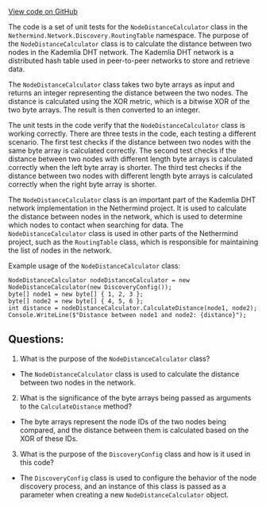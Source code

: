 [View code on GitHub](https://github.com/nethermindeth/nethermind/Nethermind.Network.Discovery.Test/NodeDistanceCalculatorTests.cs)

The code is a set of unit tests for the `NodeDistanceCalculator` class in the `Nethermind.Network.Discovery.RoutingTable` namespace. The purpose of the `NodeDistanceCalculator` class is to calculate the distance between two nodes in the Kademlia DHT network. The Kademlia DHT network is a distributed hash table used in peer-to-peer networks to store and retrieve data.

The `NodeDistanceCalculator` class takes two byte arrays as input and returns an integer representing the distance between the two nodes. The distance is calculated using the XOR metric, which is a bitwise XOR of the two byte arrays. The result is then converted to an integer.

The unit tests in the code verify that the `NodeDistanceCalculator` class is working correctly. There are three tests in the code, each testing a different scenario. The first test checks if the distance between two nodes with the same byte array is calculated correctly. The second test checks if the distance between two nodes with different length byte arrays is calculated correctly when the left byte array is shorter. The third test checks if the distance between two nodes with different length byte arrays is calculated correctly when the right byte array is shorter.

The `NodeDistanceCalculator` class is an important part of the Kademlia DHT network implementation in the Nethermind project. It is used to calculate the distance between nodes in the network, which is used to determine which nodes to contact when searching for data. The `NodeDistanceCalculator` class is used in other parts of the Nethermind project, such as the `RoutingTable` class, which is responsible for maintaining the list of nodes in the network. 

Example usage of the `NodeDistanceCalculator` class:

```
NodeDistanceCalculator nodeDistanceCalculator = new NodeDistanceCalculator(new DiscoveryConfig());
byte[] node1 = new byte[] { 1, 2, 3 };
byte[] node2 = new byte[] { 4, 5, 6 };
int distance = nodeDistanceCalculator.CalculateDistance(node1, node2);
Console.WriteLine($"Distance between node1 and node2: {distance}");
```
## Questions: 
 1. What is the purpose of the `NodeDistanceCalculator` class?
- The `NodeDistanceCalculator` class is used to calculate the distance between two nodes in the network.

2. What is the significance of the byte arrays being passed as arguments to the `CalculateDistance` method?
- The byte arrays represent the node IDs of the two nodes being compared, and the distance between them is calculated based on the XOR of these IDs.

3. What is the purpose of the `DiscoveryConfig` class and how is it used in this code?
- The `DiscoveryConfig` class is used to configure the behavior of the node discovery process, and an instance of this class is passed as a parameter when creating a new `NodeDistanceCalculator` object.